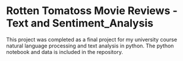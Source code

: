 # Rotten Tomatoss Movie Reviews - Text and Sentiment_Analysis

This project was completed as a final project for my university course natural language processing and text analysis in python. The python notebook and data is included in the repository. 
